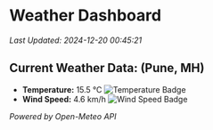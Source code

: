 
# Weather Dashboard

_Last Updated: 2024-12-20 00:45:21_

## Current Weather Data: (Pune, MH)
- **Temperature:** 15.5 °C ![Temperature Badge](https://img.shields.io/badge/Temperature-Low%20Temp-blue)
- **Wind Speed:** 4.6 km/h ![Wind Speed Badge](https://img.shields.io/badge/Wind%20Speed-Low%20Wind-blue)

*Powered by Open-Meteo API*
